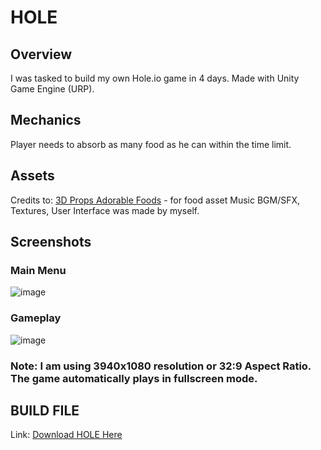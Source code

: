 # HOLE
## Overview
I was tasked to build my own Hole.io game in 4 days. 
Made with Unity Game Engine (URP).

## Mechanics
Player needs to absorb as many food as he can within the time limit. 

## Assets
Credits to: [3D Props Adorable Foods](https://assetstore.unity.com/packages/3d/props/food/3d-props-adorable-foods-31249) - for food asset
Music BGM/SFX, Textures, User Interface was made by myself.

## Screenshots
### Main Menu
![image](https://user-images.githubusercontent.com/68283243/222924540-5c645a5d-203b-4210-b362-48943e039efc.png)
### Gameplay
![image](https://user-images.githubusercontent.com/68283243/222924699-1460babb-58ff-45f7-9294-05ccca91f86e.png)
### Note: I am using 3940x1080 resolution or 32:9 Aspect Ratio. The game automatically plays in fullscreen mode.

## BUILD FILE
Link: [Download HOLE Here](https://drive.google.com/file/d/1Qrfejz2-hR4Q-XoelI7lW0_UmB0oPk2-/view?usp=share_link)

